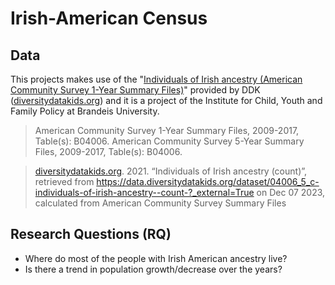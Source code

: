 # Irish-American Census

## Data

This projects makes use of the "[Individuals of Irish ancestry (American Community Survey 1-Year Summary Files)]((https://data.diversitydatakids.org/dataset/04006_5_c-individuals-of-irish-ancestry--count-))" provided by  DDK ([diversitydatakids.org](https://www.diversitydatakids.org/)) and it is a project of the Institute for Child, Youth and Family Policy at Brandeis University.

> American Community Survey 1-Year Summary Files, 2009-2017, Table(s): B04006. American Community Survey 5-Year Summary Files, 2009-2017, Table(s): B04006.

> [diversitydatakids.org](https://www.diversitydatakids.org/). 2021. “Individuals of Irish ancestry (count)”, retrieved from https://data.diversitydatakids.org/dataset/04006_5_c-individuals-of-irish-ancestry--count-?_external=True on Dec 07 2023, calculated from American Community Survey Summary Files

## Research Questions (RQ)

- Where do most of the people with Irish American ancestry live?
- Is there a trend in population growth/decrease over the years?
